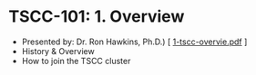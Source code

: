 # TSCC-101: 1.  Overview

* Presented by: Dr. Ron Hawkins, Ph.D.) [ [1-tscc-overvie.pdf](tscc_overview.pdf) ]
* History & Overview  
* How to join the TSCC cluster

